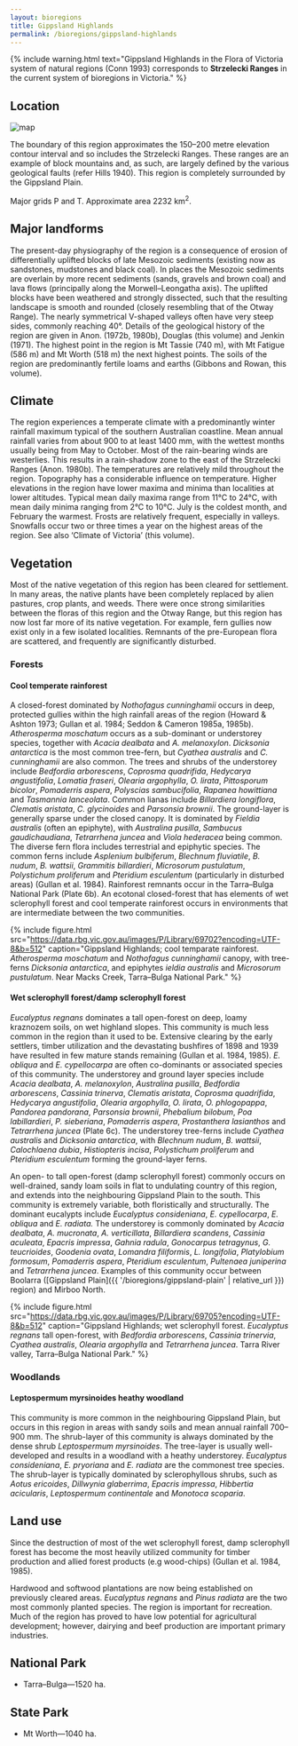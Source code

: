 ```yaml
---
layout: bioregions
title: Gippsland Highlands
permalink: /bioregions/gippsland-highlands
---
```


{% include warning.html text="Gippsland Highlands in the Flora of Victoria system of natural regions (Conn 1993) corresponds to <b>Strzelecki Ranges</b> in the current system of bioregions in Victoria." %}

## Location

![map](http://data.rbg.vic.gov.au/geoserver/vicflora/wms?service=WMS&version=1.1.0&request=GetMap&layers=vicflora:vic_boundaries,vicflora:vicflora_bioregion&styles=polygon,red_polygon&bbox=140.96179,-39.19847,149.97651,-33.98057&width=480&height=278&srs=EPSG:4326&format=image%2Fsvg&cql_filter=INCLUDE;sub_name_7%20IN%20(%27Strzelecki+Ranges%27))

The boundary of this region approximates the 150–200 metre elevation contour interval and so includes the Strzelecki Ranges. These ranges are an example of block mountains and, as such, are largely defined by the various geological faults (refer Hills 1940). This region is completely surrounded by the Gippsland Plain.

Major grids P and T. Approximate area 2232 km<sup>2</sup>.

## Major landforms

The present-day physiography of the region is a consequence of erosion of differentially uplifted blocks of late Mesozoic sediments (existing now as sandstones, mudstones and black coal). In places the Mesozoic sediments are overlain by more recent sediments (sands, gravels and brown coal) and lava flows (principally along the Morwell–Leongatha axis). The uplifted blocks have been weathered and strongly dissected, such that the resulting landscape is smooth and rounded (closely resembling that of the Otway Range). The nearly symmetrical V-shaped valleys often have very steep sides, commonly reaching 40°. Details of the geological history of the region are given in Anon. (1972b, 1980b), Douglas (this volume) and Jenkin (1971). The highest point in the region is Mt Tassie (740 m), with Mt Fatigue (586 m) and Mt Worth (518 m) the next highest points. The soils of the region are predominantly fertile loams and earths (Gibbons and Rowan, this volume).

## Climate

The region experiences a temperate climate with a predominantly winter rainfall maximum typical of the southern Australian coastline. Mean annual rainfall varies from about 900 to at least 1400 mm, with the wettest months usually being from May to October. Most of the rain-bearing winds are westerlies. This results in a rain-shadow zone to the east of the Strzelecki Ranges (Anon. 1980b). The temperatures are relatively mild throughout the region. Topography has a considerable influence on temperature. Higher elevations in the region have lower maxima and minima than localities at lower altitudes. Typical mean daily maxima range from 11°C to 24°C, with mean daily minima ranging from 2°C to 10°C. July is the coldest month, and February the warmest. Frosts are relatively frequent, especially in valleys. Snowfalls occur two or three times a year on the highest areas of the region. See also ‘Climate of Victoria’ (this volume).

## Vegetation

Most of the native vegetation of this region has been cleared for settlement. In many areas, the native plants have been completely replaced by alien pastures, crop plants, and weeds. There were once strong similarities between the floras of this region and the Otway Range, but this region has now lost far more of its native vegetation. For example, fern gullies now exist only in a few isolated localities. Remnants of the pre-European flora are scattered, and frequently are significantly disturbed.

### Forests

#### Cool temperate rainforest

A closed-forest dominated by *Nothofagus cunninghamii* occurs in deep, protected gullies within the high rainfall areas of the region (Howard & Ashton 1973; Gullan et al. 1984; Seddon & Cameron 1985a, 1985b). *Atherosperma moschatum* occurs as a sub-dominant or understorey species, together with *Acacia dealbata* and *A. melanoxylon*. *Dicksonia antarctica* is the most common tree-fern, but *Cyathea australis* and *C. cunninghamii* are also common. The trees and shrubs of the understorey include *Bedfordia arborescens*, *Coprosma quadrifida*, *Hedycarya angustifolia*, *Lomatia fraseri*, *Olearia argophylla*, *O. lirata*, *Pittosporum bicolor*, *Pomaderris aspera*, *Polyscias sambucifolia*, *Rapanea howittiana* and *Tasmannia lanceolata*. Common lianas include *Billardiera longiflora*, *Clematis aristata*, *C. glycinoides* and *Parsonsia brownii*. The ground-layer is generally sparse under the closed canopy. It is dominated by *Fieldia australis* (often an epiphyte), with *Australina pusilla*, *Sambucus gaudichaudiana*, *Tetrarrhena juncea* and *Viola hederacea* being common. The diverse fern flora includes terrestrial and epiphytic species. The common ferns include *Asplenium bulbiferum*, *Blechnum fluviatile*, *B. nudum*, *B. wattsii*, *Grammitis billardieri*, *Microsorum pustulatum*, *Polystichum proliferum* and *Pteridium esculentum* (particularly in disturbed areas) (Gullan et al. 1984). Rainforest remnants occur in the Tarra–Bulga National Park (Plate 6b). An ecotonal closed-forest that has elements of wet sclerophyll forest and cool temperate rainforest occurs in environments that are intermediate between the two communities.

{% include figure.html src="https://data.rbg.vic.gov.au/images/P/Library/69702?encoding=UTF-8&b=512" caption="Gippsland Highlands; cool temparate rainforest. <i>Atherosperma moschatum</i> and <i>Nothofagus cunninghamii</i> canopy, with tree-ferns <i>Dicksonia antarctica</i>, and epiphytes <i>ieldia australis</i> and <i>Microsorum pustulatum</i>. Near Macks Creek, Tarra–Bulga National Park." %}

#### Wet sclerophyll forest/damp sclerophyll forest

*Eucalyptus regnans* dominates a tall open-forest on deep, loamy kraznozem soils, on wet highland slopes. This community is much less common in the region than it used to be. Extensive clearing by the early settlers, timber utilization and the devastating bushfires of 1898 and 1939 have resulted in few mature stands remaining (Gullan et al. 1984, 1985). *E. obliqua* and *E. cypellocarpa* are often co-dominants or associated species of this community. The understorey and ground layer species include *Acacia dealbata*, *A. melanoxylon*, *Australina pusilla*, *Bedfordia arborescens*, *Cassinia trinerva*, *Clematis aristata*, *Coprosma quadrifida*, *Hedycarya angustifolia*, *Olearia argophylla*, *O. lirata*, *O. phlogopappa*, *Pandorea pandorana*, *Parsonsia brownii*, *Phebalium bilobum*, *Poa labillardieri*, *P. sieberiana*, *Pomaderris aspera*, *Prostanthera lasianthos* and *Tetrarrhena juncea* (Plate 6c). The understorey tree-ferns include *Cyathea australis* and *Dicksonia antarctica*, with *Blechnum nudum*, *B. wattsii*, *Calochlaena dubia*, *Histiopteris incisa*, *Polystichum proliferum* and *Pteridium esculentum* forming the ground-layer ferns.

An open- to tall open-forest (damp sclerophyll forest) commonly occurs on well-drained, sandy loam soils in flat to undulating country of this region, and extends into the neighbouring Gippsland Plain to the south. This community is extremely variable, both floristically and structurally. The dominant eucalypts include *Eucalyptus consideniana*, *E. cypellocarpa*, *E. obliqua* and *E. radiata.* The understorey is commonly dominated by *Acacia dealbata*, *A. mucronata*, *A. verticillata*, *Billardiera scandens*, *Cassinia aculeata*, *Epacris impressa*, *Gahnia radula*, *Gonocarpus tetragynus*, *G. teucrioides*, *Goodenia ovata*, *Lomandra filiformis*, *L. longifolia*, *Platylobium formosum*, *Pomaderris aspera*, *Pteridium esculentum*, *Pultenaea juniperina* and *Tetrarrhena juncea*. Examples of this community occur between Boolarra ([Gippsland Plain]({{ '/bioregions/gippsland-plain' | relative_url }}) region) and Mirboo North.

{% include figure.html src="https://data.rbg.vic.gov.au/images/P/Library/69705?encoding=UTF-8&b=512" caption="Gippsland Highlands; wet sclerophyll forest. <i>Eucalyptus regnans</i> tall open-forest, with <i>Bedfordia arborescens</i>, <i>Cassinia trinervia</i>, <i>Cyathea australis</i>, <i>Olearia argophylla</i> and <i>Tetrarrhena juncea</i>. Tarra River valley, Tarra–Bulga National Park." %}

### Woodlands

#### Leptospermum myrsinoides heathy woodland

This community is more common in the neighbouring Gippsland Plain, but occurs in this region in areas with sandy soils and mean annual rainfall 700–900 mm. The shrub-layer of this community is always dominated by the dense shrub *Leptospermum myrsinoides*. The tree-layer is usually well-developed and results in a woodland with a heathy understorey. *Eucalyptus consideniana*, *E. pryoriana* and *E. radiata* are the commonest tree species. The shrub-layer is typically dominated by sclerophyllous shrubs, such as *Aotus ericoides*, *Dillwynia glaberrima*, *Epacris impressa*, *Hibbertia acicularis*, *Leptospermum continentale* and *Monotoca scoparia*.

## Land use

Since the destruction of most of the wet sclerophyll forest, damp sclerophyll forest has become the most heavily utilized community for timber production and allied forest products (e.g wood-chips) (Gullan et al. 1984, 1985).

Hardwood and softwood plantations are now being established on previously cleared areas. *Eucalyptus regnans* and *Pinus radiata* are the two most commonly planted species. The region is important for recreation. Much of the region has proved to have low potential for agricultural development; however, dairying and beef production are important primary industries.

## National Park

* Tarra–Bulga—1520 ha.

## State Park

* Mt Worth—1040 ha.
